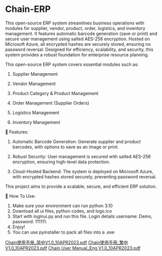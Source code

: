 # Chain-ERP
This open-source ERP system streamlines business operations with modules for supplier, vendor, product, order, logistics, and inventory management. It features automatic barcode generation (save or print) and secure user management using salted AES-256 encryption. Hosted on Microsoft Azure, all encrypted hashes are securely stored, ensuring no password reversal. Designed for efficiency, scalability, and security, this system provides a robust foundation for enterprise resource planning. 

This open-source ERP system covers essential modules such as:

1. Supplier Management

2. Vendor Management

3. Product Category & Product Management

4. Order Management (Supplier Orders)

5. Logistics Management

6. Inventory Management

🔹 Features:
1. Automatic Barcode Generation: Generate supplier and product barcodes, with options to save as an image or print.

2. Robust Security: User management is secured with salted AES-256 encryption, ensuring high-level data protection.

3. Cloud-Hosted Backend: The system is deployed on Microsoft Azure, with encrypted hashes stored securely, preventing password reversal.

This project aims to provide a scalable, secure, and efficient ERP solution. 

🔹 How To Use:
1. Make sure your environment can run python 3.10
2. Download all ui files, python codes, and logo.ico
3. Start with loginui.py and run this file. Login details username: Demo, password: 111111.
4. Enjoy!
5. You can use pyinstaller to pack all files into a .exe

[Chain使用手册_简中V1.0_10APR2023.pdf](https://github.com/user-attachments/files/19406899/Chain._.V1.0_10APR2023.pdf)
[Chain使用手冊_繁中V1.0_10APR2023.pdf](https://github.com/user-attachments/files/19406898/Chain._.V1.0_10APR2023.pdf)
[Chain User Manual_Eng V1.0_10APR2023.pdf](https://github.com/user-attachments/files/19406897/Chain.User.Manual_Eng.V1.0_10APR2023.pdf)
